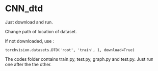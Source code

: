 # CNN_dtd

Just download and run.


Change path of location of dataset.


If not downloaded, use :
```
torchvision.datasets.DTD('root', 'train', 1, download=True)
```


The codes folder contains train.py, test.py, graph.py and test.py.
Just run one after the the other.
